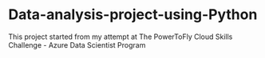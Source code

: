 # Data-analysis-project-using-Python
This project started from my attempt at The PowerToFly Cloud Skills Challenge - Azure Data Scientist Program
